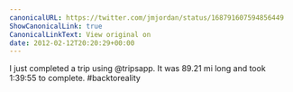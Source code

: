 ```yaml
---
canonicalURL: https://twitter.com/jmjordan/status/168791607594856449
ShowCanonicalLink: true
CanonicalLinkText: View original on
date: 2012-02-12T20:20:29+00:00
---
```

I just completed a trip using @tripsapp. It was 89.21 mi long and took 1:39:55 to complete. #backtoreality